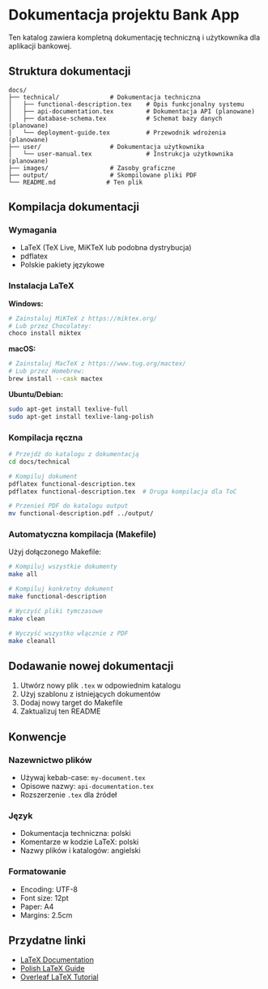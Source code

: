 # Dokumentacja projektu Bank App

Ten katalog zawiera kompletną dokumentację techniczną i użytkownika dla aplikacji bankowej.

## Struktura dokumentacji

```
docs/
├── technical/              # Dokumentacja techniczna
│   ├── functional-description.tex    # Opis funkcjonalny systemu
│   ├── api-documentation.tex         # Dokumentacja API (planowane)
│   ├── database-schema.tex           # Schemat bazy danych (planowane)
│   └── deployment-guide.tex          # Przewodnik wdrożenia (planowane)
├── user/                   # Dokumentacja użytkownika
│   └── user-manual.tex               # Instrukcja użytkownika (planowane)
├── images/                 # Zasoby graficzne
├── output/                 # Skompilowane pliki PDF
└── README.md              # Ten plik
```

## Kompilacja dokumentacji

### Wymagania
- LaTeX (TeX Live, MiKTeX lub podobna dystrybucja)
- pdflatex
- Polskie pakiety językowe

### Instalacja LaTeX

**Windows:**
```bash
# Zainstaluj MiKTeX z https://miktex.org/
# Lub przez Chocolatey:
choco install miktex
```

**macOS:**
```bash
# Zainstaluj MacTeX z https://www.tug.org/mactex/
# Lub przez Homebrew:
brew install --cask mactex
```

**Ubuntu/Debian:**
```bash
sudo apt-get install texlive-full
sudo apt-get install texlive-lang-polish
```

### Kompilacja ręczna

```bash
# Przejdź do katalogu z dokumentacją
cd docs/technical

# Kompiluj dokument
pdflatex functional-description.tex
pdflatex functional-description.tex  # Druga kompilacja dla ToC

# Przenieś PDF do katalogu output
mv functional-description.pdf ../output/
```

### Automatyczna kompilacja (Makefile)

Użyj dołączonego Makefile:

```bash
# Kompiluj wszystkie dokumenty
make all

# Kompiluj konkretny dokument
make functional-description

# Wyczyść pliki tymczasowe
make clean

# Wyczyść wszystko włącznie z PDF
make cleanall
```

## Dodawanie nowej dokumentacji

1. Utwórz nowy plik `.tex` w odpowiednim katalogu
2. Użyj szablonu z istniejących dokumentów
3. Dodaj nowy target do Makefile
4. Zaktualizuj ten README

## Konwencje

### Nazewnictwo plików
- Używaj kebab-case: `my-document.tex`
- Opisowe nazwy: `api-documentation.tex`
- Rozszerzenie `.tex` dla źródeł

### Język
- Dokumentacja techniczna: polski
- Komentarze w kodzie LaTeX: polski
- Nazwy plików i katalogów: angielski

### Formatowanie
- Encoding: UTF-8
- Font size: 12pt
- Paper: A4
- Margins: 2.5cm

## Przydatne linki

- [LaTeX Documentation](https://www.latex-project.org/help/documentation/)
- [Polish LaTeX Guide](http://www.gust.org.pl/)
- [Overleaf LaTeX Tutorial](https://www.overleaf.com/learn)
